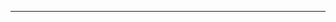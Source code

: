 <!--
CO_OP_TRANSLATOR_METADATA:
{
  "original_hash": "661bbc8e2592ebbb96aa84b1462f5755",
  "translation_date": "2025-08-28T19:53:59+00:00",
  "source_file": "03-CoreGenerativeAITechniques/README.md",
  "language_code": "es"
}
-->


---

